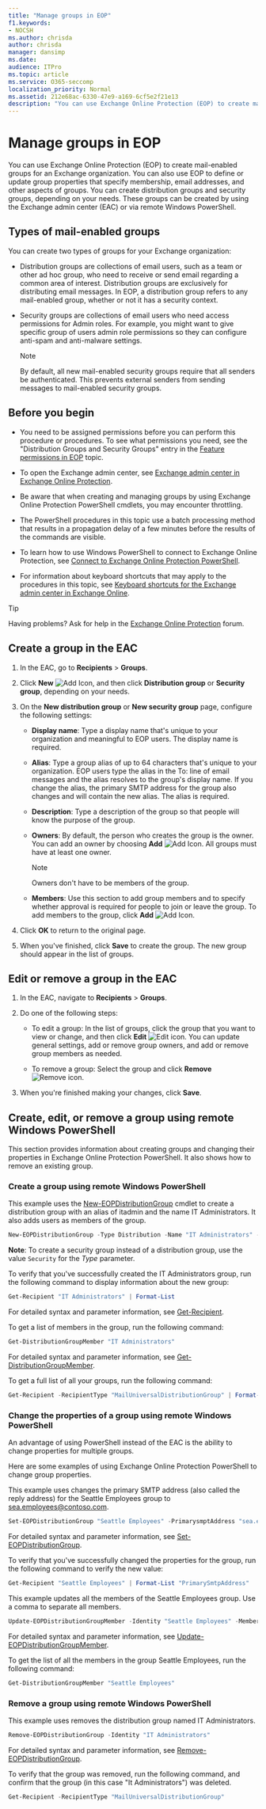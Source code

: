 ```yaml
---
title: "Manage groups in EOP"
f1.keywords:
- NOCSH
ms.author: chrisda
author: chrisda
manager: dansimp
ms.date:
audience: ITPro
ms.topic: article
ms.service: O365-seccomp
localization_priority: Normal
ms.assetid: 212e68ac-6330-47e9-a169-6cf5e2f21e13
description: "You can use Exchange Online Protection (EOP) to create mail-enabled groups for an Exchange organization. You can also use EOP to define or update group properties that specify membership, email addresses, and other aspects of groups."
---
```


# Manage groups in EOP

 You can use Exchange Online Protection (EOP) to create mail-enabled groups for an Exchange organization. You can also use EOP to define or update group properties that specify membership, email addresses, and other aspects of groups. You can create distribution groups and security groups, depending on your needs. These groups can be created by using the Exchange admin center (EAC) or via remote Windows PowerShell.

## Types of mail-enabled groups

You can create two types of groups for your Exchange organization:

- Distribution groups are collections of email users, such as a team or other ad hoc group, who need to receive or send email regarding a common area of interest. Distribution groups are exclusively for distributing email messages. In EOP, a distribution group refers to any mail-enabled group, whether or not it has a security context.

- Security groups are collections of email users who need access permissions for Admin roles. For example, you might want to give specific group of users admin role permissions so they can configure anti-spam and anti-malware settings.

    > [!NOTE]
    > By default, all new mail-enabled security groups require that all senders be authenticated. This prevents external senders from sending messages to mail-enabled security groups.

## Before you begin

- You need to be assigned permissions before you can perform this procedure or procedures. To see what permissions you need, see the "Distribution Groups and Security Groups" entry in the [Feature permissions in EOP](feature-permissions-in-eop.md) topic.

- To open the Exchange admin center, see [Exchange admin center in Exchange Online Protection](exchange-admin-center-in-exchange-online-protection-eop.md).

- Be aware that when creating and managing groups by using Exchange Online Protection PowerShell cmdlets, you may encounter throttling.

- The PowerShell procedures in this topic use a batch processing method that results in a propagation delay of a few minutes before the results of the commands are visible.

- To learn how to use Windows PowerShell to connect to Exchange Online Protection, see [Connect to Exchange Online Protection PowerShell](https://docs.microsoft.com/powershell/exchange/exchange-eop/connect-to-exchange-online-protection-powershell).

- For information about keyboard shortcuts that may apply to the procedures in this topic, see [Keyboard shortcuts for the Exchange admin center in Exchange Online](https://docs.microsoft.com/Exchange/accessibility/keyboard-shortcuts-in-admin-center).

> [!TIP]
> Having problems? Ask for help in the [Exchange Online Protection](https://go.microsoft.com/fwlink/p/?linkId=285351) forum.

## Create a group in the EAC

1. In the EAC, go to **Recipients** \> **Groups**.

2. Click **New** ![Add Icon](../media/ITPro-EAC-AddIcon.gif), and then click **Distribution group** or **Security group**, depending on your needs.

3. On the **New distribution group** or **New security group** page, configure the following settings:

   - **Display name**: Type a display name that's unique to your organization and meaningful to EOP users. The display name is required.

   - **Alias**: Type a group alias of up to 64 characters that's unique to your organization. EOP users type the alias in the To: line of email messages and the alias resolves to the group's display name. If you change the alias, the primary SMTP address for the group also changes and will contain the new alias. The alias is required.

   - **Description**: Type a description of the group so that people will know the purpose of the group.

   - **Owners**: By default, the person who creates the group is the owner. You can add an owner by choosing **Add** ![Add Icon](../media/ITPro-EAC-AddIcon.gif). All groups must have at least one owner.

     > [!NOTE]
     > Owners don't have to be members of the group.

   - **Members**: Use this section to add group members and to specify whether approval is required for people to join or leave the group. To add members to the group, click **Add** ![Add Icon](../media/ITPro-EAC-AddIcon.gif).

4. Click **OK** to return to the original page.

5. When you've finished, click **Save** to create the group. The new group should appear in the list of groups.

## Edit or remove a group in the EAC

1. In the EAC, navigate to **Recipients** \> **Groups**.

2. Do one of the following steps:

   - To edit a group: In the list of groups, click the group that you want to view or change, and then click **Edit** ![Edit icon](../media/ITPro-EAC-EditIcon.gif). You can update general settings, add or remove group owners, and add or remove group members as needed.

   - To remove a group: Select the group and click **Remove** ![Remove icon](../media/ITPro-EAC-RemoveIcon.gif).

3. When you're finished making your changes, click **Save**.

## Create, edit, or remove a group using remote Windows PowerShell

This section provides information about creating groups and changing their properties in Exchange Online Protection PowerShell. It also shows how to remove an existing group.

### Create a group using remote Windows PowerShell

This example uses the [New-EOPDistributionGroup](https://docs.microsoft.com/powershell/module/exchange/users-and-groups/New-EOPDistributionGroup) cmdlet to create a distribution group with an alias of itadmin and the name IT Administrators. It also adds users as members of the group.

```PowerShell
New-EOPDistributionGroup -Type Distribution -Name "IT Administrators" -Alias itadmin -Members @("Member1","Member2","Member3") -ManagedBy Member1
```

**Note**: To create a security group instead of a distribution group, use the value `Security` for the *Type* parameter.

To verify that you've successfully created the IT Administrators group, run the following command to display information about the new group:

```PowerShell
Get-Recipient "IT Administrators" | Format-List
```

For detailed syntax and parameter information, see [Get-Recipient](https://docs.microsoft.com/powershell/module/exchange/users-and-groups/Get-Recipient).

To get a list of members in the group, run the following command:

```PowerShell
Get-DistributionGroupMember "IT Administrators"
```

For detailed syntax and parameter information, see [Get-DistributionGroupMember](https://docs.microsoft.com/powershell/module/exchange/users-and-groups/get-distributiongroupmember).

To get a full list of all your groups, run the following command:

```PowerShell
Get-Recipient -RecipientType "MailUniversalDistributionGroup" | Format-Table | more
```

### Change the properties of a group using remote Windows PowerShell

An advantage of using PowerShell instead of the EAC is the ability to change properties for multiple groups.

Here are some examples of using Exchange Online Protection PowerShell to change group properties.

This example uses changes the primary SMTP address (also called the reply address) for the Seattle Employees group to sea.employees@contoso.com.

```PowerShell
Set-EOPDistributionGroup "Seattle Employees" -PrimarysmptAddress "sea.employees@contoso.com"
```

For detailed syntax and parameter information, see [Set-EOPDistributionGroup](https://docs.microsoft.com/powershell/module/exchange/users-and-groups/set-eopdistributiongroup).

To verify that you've successfully changed the properties for the group, run the following command to verify the new value:

```PowerShell
Get-Recipient "Seattle Employees" | Format-List "PrimarySmtpAddress"
```

This example updates all the members of the Seattle Employees group. Use a comma to separate all members.

```PowerShell
Update-EOPDistributionGroupMember -Identity "Seattle Employees" -Members @("Member1","Member2","Member3","Member4","Member5")
```

For detailed syntax and parameter information, see [Update-EOPDistributionGroupMember](https://docs.microsoft.com/powershell/module/exchange/users-and-groups/update-eopdistributiongroupmember).

To get the list of all the members in the group Seattle Employees, run the following command:

```PowerShell
Get-DistributionGroupMember "Seattle Employees"
```

### Remove a group using remote Windows PowerShell

This example uses removes the distribution group named IT Administrators.

```PowerShell
Remove-EOPDistributionGroup -Identity "IT Administrators"
```

For detailed syntax and parameter information, see [Remove-EOPDistributionGroup](https://docs.microsoft.com/powershell/module/exchange/users-and-groups/remove-eopdistributiongroup).

To verify that the group was removed, run the following command, and confirm that the group (in this case "It Administrators") was deleted.

```PowerShell
Get-Recipient -RecipientType "MailUniversalDistributionGroup"
```
